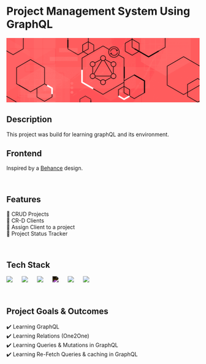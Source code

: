 # Project Management System Using GraphQL

![Readme Image](https://github.com/emiz98/graphql-practice-project/blob/master/cover.png?raw=true)
<br/>

## Description

This project was build for learning graphQL and its environment.

## Frontend

Inspired by a [Behance](https://www.behance.net/gallery/102040937/Project-management-Teamwork?tracking_source=search_projects%7Cjira%20ui) design.

<br/>

## Features

🚀 CRUD Projects<br/>
🚀 CR-D Clients<br/>
🚀 Assign Client to a project<br/>
🚀 Project Status Tracker

<br/>

## Tech Stack

<p float="left">
    <img src="https://cdn.sanity.io/images/1z5g6za5/production/ea0d729f383fe9f113c7d2da95af5a39eecfa226-64x64.png?w=2000&fit=max&auto=format" width="60"  style="padding-right:20px"/>
    <img src="https://cdn.sanity.io/images/1z5g6za5/production/a882e2949438a37da709d38068e03d9bc33f2fc9-64x64.png?w=2000&fit=max&auto=format" width="60"  style="padding-right:20px"/>
    <img src="https://cdn.sanity.io/images/1z5g6za5/production/86767b7d764574fac74b912e72322497b278cef6-24x24.svg?w=2000&fit=max&auto=format" width="60"  style="padding-right:20px"/> 
    <img src="https://www.npmjs.com/npm-avatar/eyJhbGciOiJIUzI1NiIsInR5cCI6IkpXVCJ9.eyJhdmF0YXJVUkwiOiJodHRwczovL3MuZ3JhdmF0YXIuY29tL2F2YXRhci8wOWE1NmNkNDlhNmM2YjM3OWIyN2NkMjg5YjY2ZjcwZT9zaXplPTQ5NiZkZWZhdWx0PXJldHJvIn0.27pPabBKU3mugpyRKVj0AArg3Ys0vO0jHx5TfbAc214" width="60"  style="padding-right:20px; filter:invert(1)"/> 
    <img src="https://cdn.sanity.io/images/1z5g6za5/production/7c6a0de4ccf01cbcd492b311e19992c2c5234887-256x256.png?w=2000&fit=max&auto=format" width="60"  style="padding-right:20px"/> 
    <img src="https://cdn.sanity.io/images/1z5g6za5/production/97986d3dd7e897b83e06a41aaf9ee7a8de146685-768x768.png?w=2000&fit=max&auto=format" width="60"  style="padding-right:20px"/>
</p>

<br/>

## Project Goals & Outcomes

✔️ Learning GraphQL <br/>
✔️ Learning Relations (One2One) <br/>
✔️ Learning Queries & Mutations in GraphQL <br/>
✔️ Learning Re-Fetch Queries & caching in GraphQL <br/>
